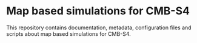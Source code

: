 Map based simulations for CMB-S4
================================

This repository contains documentation, metadata, configuration
files and scripts about map based simulations for CMB-S4.
